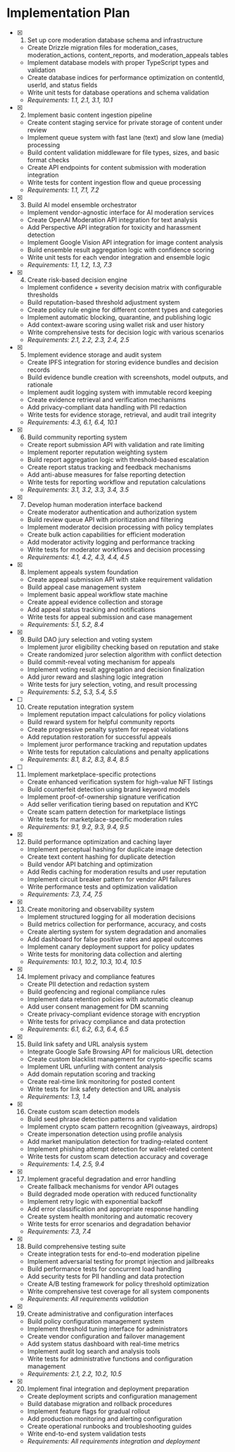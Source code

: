 
# Implementation Plan

- [x] 1. Set up core moderation database schema and infrastructure
  - Create Drizzle migration files for moderation_cases, moderation_actions, content_reports, and moderation_appeals tables
  - Implement database models with proper TypeScript types and validation
  - Create database indices for performance optimization on contentId, userId, and status fields
  - Write unit tests for database operations and schema validation
  - _Requirements: 1.1, 2.1, 3.1, 10.1_

- [x] 2. Implement basic content ingestion pipeline
  - Create content staging service for private storage of content under review
  - Implement queue system with fast lane (text) and slow lane (media) processing
  - Build content validation middleware for file types, sizes, and basic format checks
  - Create API endpoints for content submission with moderation integration
  - Write tests for content ingestion flow and queue processing
  - _Requirements: 1.1, 7.1, 7.2_

- [x] 3. Build AI model ensemble orchestrator
  - Implement vendor-agnostic interface for AI moderation services
  - Create OpenAI Moderation API integration for text analysis
  - Add Perspective API integration for toxicity and harassment detection
  - Implement Google Vision API integration for image content analysis
  - Build ensemble result aggregation logic with confidence scoring
  - Write unit tests for each vendor integration and ensemble logic
  - _Requirements: 1.1, 1.2, 1.3, 7.3_

- [x] 4. Create risk-based decision engine





  - Implement confidence + severity decision matrix with configurable thresholds
  - Build reputation-based threshold adjustment system
  - Create policy rule engine for different content types and categories
  - Implement automatic blocking, quarantine, and publishing logic
  - Add context-aware scoring using wallet risk and user history
  - Write comprehensive tests for decision logic with various scenarios
  - _Requirements: 2.1, 2.2, 2.3, 2.4, 2.5_

- [x] 5. Implement evidence storage and audit system
  - Create IPFS integration for storing evidence bundles and decision records
  - Build evidence bundle creation with screenshots, model outputs, and rationale
  - Implement audit logging system with immutable record keeping
  - Create evidence retrieval and verification mechanisms
  - Add privacy-compliant data handling with PII redaction
  - Write tests for evidence storage, retrieval, and audit trail integrity
  - _Requirements: 4.3, 6.1, 6.4, 10.1_

- [x] 6. Build community reporting system
  - Create report submission API with validation and rate limiting
  - Implement reporter reputation weighting system
  - Build report aggregation logic with threshold-based escalation
  - Create report status tracking and feedback mechanisms
  - Add anti-abuse measures for false reporting detection
  - Write tests for reporting workflow and reputation calculations
  - _Requirements: 3.1, 3.2, 3.3, 3.4, 3.5_

- [x] 7. Develop human moderation interface backend





  - Create moderator authentication and authorization system
  - Build review queue API with prioritization and filtering
  - Implement moderator decision processing with policy templates
  - Create bulk action capabilities for efficient moderation
  - Add moderator activity logging and performance tracking
  - Write tests for moderator workflows and decision processing
  - _Requirements: 4.1, 4.2, 4.3, 4.4, 4.5_

- [x] 8. Implement appeals system foundation





  - Create appeal submission API with stake requirement validation
  - Build appeal case management system
  - Implement basic appeal workflow state machine
  - Create appeal evidence collection and storage
  - Add appeal status tracking and notifications
  - Write tests for appeal submission and case management
  - _Requirements: 5.1, 5.2, 8.4_

- [x] 9. Build DAO jury selection and voting system




  - Implement juror eligibility checking based on reputation and stake
  - Create randomized juror selection algorithm with conflict detection
  - Build commit-reveal voting mechanism for appeals
  - Implement voting result aggregation and decision finalization
  - Add juror reward and slashing logic integration
  - Write tests for jury selection, voting, and result processing
  - _Requirements: 5.2, 5.3, 5.4, 5.5_

- [ ] 10. Create reputation integration system
  - Implement reputation impact calculations for policy violations
  - Build reward system for helpful community reports
  - Create progressive penalty system for repeat violations
  - Add reputation restoration for successful appeals
  - Implement juror performance tracking and reputation updates
  - Write tests for reputation calculations and penalty applications
  - _Requirements: 8.1, 8.2, 8.3, 8.4, 8.5_

- [ ] 11. Implement marketplace-specific protections
  - Create enhanced verification system for high-value NFT listings
  - Build counterfeit detection using brand keyword models
  - Implement proof-of-ownership signature verification
  - Add seller verification tiering based on reputation and KYC
  - Create scam pattern detection for marketplace listings
  - Write tests for marketplace-specific moderation rules
  - _Requirements: 9.1, 9.2, 9.3, 9.4, 9.5_

- [x] 12. Build performance optimization and caching layer





  - Implement perceptual hashing for duplicate image detection
  - Create text content hashing for duplicate detection
  - Build vendor API batching and optimization
  - Add Redis caching for moderation results and user reputation
  - Implement circuit breaker pattern for vendor API failures
  - Write performance tests and optimization validation
  - _Requirements: 7.3, 7.4, 7.5_

- [x] 13. Create monitoring and observability system





  - Implement structured logging for all moderation decisions
  - Build metrics collection for performance, accuracy, and costs
  - Create alerting system for system degradation and anomalies
  - Add dashboard for false positive rates and appeal outcomes
  - Implement canary deployment support for policy updates
  - Write tests for monitoring data collection and alerting
  - _Requirements: 10.1, 10.2, 10.3, 10.4, 10.5_

- [x] 14. Implement privacy and compliance features





  - Create PII detection and redaction system
  - Build geofencing and regional compliance rules
  - Implement data retention policies with automatic cleanup
  - Add user consent management for DM scanning
  - Create privacy-compliant evidence storage with encryption
  - Write tests for privacy compliance and data protection
  - _Requirements: 6.1, 6.2, 6.3, 6.4, 6.5_

- [x] 15. Build link safety and URL analysis system




  - Integrate Google Safe Browsing API for malicious URL detection
  - Create custom blacklist management for crypto-specific scams
  - Implement URL unfurling with content analysis
  - Add domain reputation scoring and tracking
  - Create real-time link monitoring for posted content
  - Write tests for link safety detection and URL analysis
  - _Requirements: 1.3, 1.4_

- [x] 16. Create custom scam detection models





  - Build seed phrase detection patterns and validation
  - Implement crypto scam pattern recognition (giveaways, airdrops)
  - Create impersonation detection using profile analysis
  - Add market manipulation detection for trading-related content
  - Implement phishing attempt detection for wallet-related content
  - Write tests for custom scam detection accuracy and coverage
  - _Requirements: 1.4, 2.5, 9.4_

- [x] 17. Implement graceful degradation and error handling




  - Create fallback mechanisms for vendor API outages
  - Build degraded mode operation with reduced functionality
  - Implement retry logic with exponential backoff
  - Add error classification and appropriate response handling
  - Create system health monitoring and automatic recovery
  - Write tests for error scenarios and degradation behavior
  - _Requirements: 7.3, 7.4_

- [x] 18. Build comprehensive testing suite





  - Create integration tests for end-to-end moderation pipeline
  - Implement adversarial testing for prompt injection and jailbreaks
  - Build performance tests for concurrent load handling
  - Add security tests for PII handling and data protection
  - Create A/B testing framework for policy threshold optimization
  - Write comprehensive test coverage for all system components
  - _Requirements: All requirements validation_

- [x] 19. Create administrative and configuration interfaces









  - Build policy configuration management system
  - Implement threshold tuning interface for administrators
  - Create vendor configuration and failover management
  - Add system status dashboard with real-time metrics
  - Implement audit log search and analysis tools
  - Write tests for administrative functions and configuration management
  - _Requirements: 2.1, 2.2, 10.2, 10.5_

- [x] 20. Implement final integration and deployment preparation




  - Create deployment scripts and configuration management
  - Build database migration and rollback procedures
  - Implement feature flags for gradual rollout
  - Add production monitoring and alerting configuration
  - Create operational runbooks and troubleshooting guides
  - Write end-to-end system validation tests
  - _Requirements: All requirements integration and deployment_